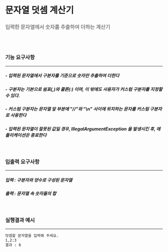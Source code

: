 # 문자열 덧셈 계산기
### <span style="color:gray"> 입력한 문자열에서 숫자를 추출하여 더하는 계산기
<br/><br/>

### 기능 요구사항

---

##### - 입력된 문자열에서 구분자를 기준으로 숫자만 추출하여 더한다

##### - 구분자는 기본으로 쉼표(,)와 콜론(:) 이며, 이 밖에도 사용자가 커스텀 구분자를 지정할 수 있다.

#####    - 커스텀 구분자는 문자열 앞 부분에 "//"와 "\n" 사이에 위치하는 문자를 커스텀 구분자로 사용한다

##### - 입력된 문자열이 잘못된 값일 경우, IllegalArgumentException 을 발생시킨 후, 애플리케이션은 종료한다

<br/>

### 입출력 요구사항

---

##### 입력 : 구분자와 양수로 구성된 문자열
##### 출력 : 문자열 속 숫자들의 합

<br/>

### 실행결과 예시

---

```bash
덧셈할 문자열을 입력해 주세요.
1,2:3
결과 : 6
```
